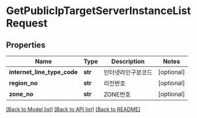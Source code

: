 # GetPublicIpTargetServerInstanceListRequest

## Properties
Name | Type | Description | Notes
------------ | ------------- | ------------- | -------------
**internet_line_type_code** | **str** | 인터넷라인구분코드 | [optional] 
**region_no** | **str** | 리전번호 | [optional] 
**zone_no** | **str** | ZONE번호 | [optional] 

[[Back to Model list]](../README.md#documentation-for-models) [[Back to API list]](../README.md#documentation-for-api-endpoints) [[Back to README]](../README.md)


